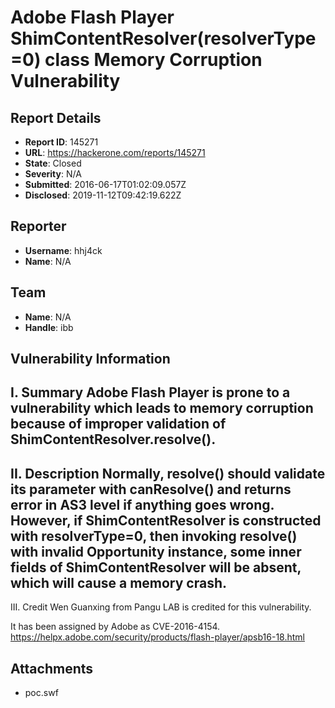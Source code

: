 # Adobe Flash Player ShimContentResolver(resolverType=0) class Memory Corruption Vulnerability

## Report Details
- **Report ID**: 145271
- **URL**: https://hackerone.com/reports/145271
- **State**: Closed
- **Severity**: N/A
- **Submitted**: 2016-06-17T01:02:09.057Z
- **Disclosed**: 2019-11-12T09:42:19.622Z

## Reporter
- **Username**: hhj4ck
- **Name**: N/A

## Team
- **Name**: N/A
- **Handle**: ibb

## Vulnerability Information
I. Summary
Adobe Flash Player is prone to a vulnerability which leads to memory corruption because of improper validation of ShimContentResolver.resolve().
------------------------------------------------------------------
II. Description
Normally, resolve() should validate its parameter with canResolve() and returns error in AS3 level if anything goes wrong.
However, if ShimContentResolver is constructed with resolverType=0, then invoking resolve() with invalid Opportunity instance, some inner fields of ShimContentResolver will be absent, which will cause a memory crash.
------------------------------------------------------------------
III. Credit
Wen Guanxing from Pangu LAB is credited for this vulnerability.

It has been assigned by Adobe as CVE-2016-4154.
https://helpx.adobe.com/security/products/flash-player/apsb16-18.html

## Attachments
- poc.swf
